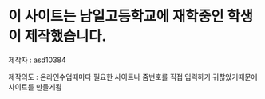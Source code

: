 # 이 사이트는 남일고등학교에 재학중인 학생이 제작했습니다.

제작자 : asd10384

제작의도 : 온라인수업때마다 필요한 사이트나 줌번호를 직접 입력하기 귀찮았기때문에 사이트를 만들게됨
